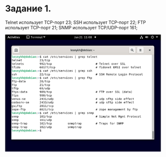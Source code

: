 ﻿# Задание 1.
Telnet использует TCP-порт 23;
SSH использует TCP-порт 22;
FTP использует TCP-порт 21;
SNMP использует TCP/UDP-порт 161;

![](https://github.com/OlgaLesnykh/screenshots/blob/main/%D0%92%D1%8B%D1%81%D0%BE%D0%BA%D0%BE%D1%83%D1%80%D0%BE%D0%B2%D0%BD%D0%B5%D0%B2%D1%8B%D0%B5_%D0%BF%D1%80%D0%BE%D1%82%D0%BE%D0%BA%D0%BE%D0%BB%D1%8B_001.png)